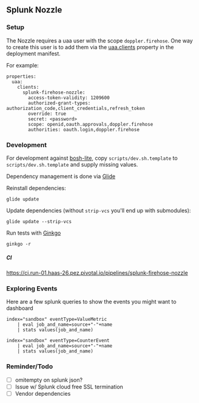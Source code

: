 ## Splunk Nozzle

### Setup

The Nozzle requires a uaa user with the scope `doppler.firehose`. One way to create this user
is to add them via the
[uaa.clients](https://github.com/cloudfoundry/uaa-release/blob/master/jobs/uaa/spec)
property in the deployment manifest.

For example:

```
properties:
  uaa:
    clients:
      splunk-firehose-nozzle:
        access-token-validity: 1209600
        authorized-grant-types: authorization_code,client_credentials,refresh_token
        override: true
        secret: <password>
        scope: openid,oauth.approvals,doppler.firehose
        authorities: oauth.login,doppler.firehose
```

### Development

For development against
[bosh-lite](https://github.com/cloudfoundry/bosh-lite),
copy `scripts/dev.sh.template` to `scripts/dev.sh.template` and supply missing values.

Dependency management is done via [Glide](https://glide.sh/)

Reinstall dependencies:
```
glide update
```

Update dependencies (without `strip-vcs` you'll end up with submodules):
```
glide update --strip-vcs
```

Run tests with [Ginkgo](http://onsi.github.io/ginkgo/)
```
ginkgo -r
```

##### CI

https://ci.run-01.haas-26.pez.pivotal.io/pipelines/splunk-firehose-nozzle

### Exploring Events

Here are a few splunk queries to show the events you might want to dashboard

```
index="sandbox" eventType=ValueMetric
    | eval job_and_name=source+"-"+name
    | stats values(job_and_name)
```

```
index="sandbox" eventType=CounterEvent
    | eval job_and_name=source+"-"+name
    | stats values(job_and_name)
```

### Reminder/Todo

- [ ] omitempty on splunk json?
- [ ] Issue w/ Splunk cloud free SSL termination
- [ ] Vendor dependencies
